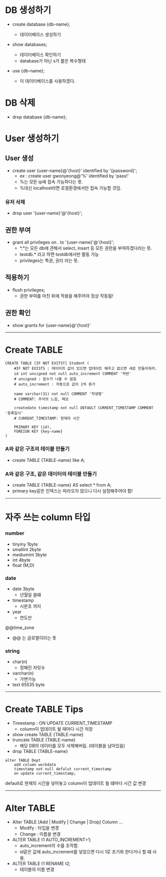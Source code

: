 # DB 생성하기

- create database {db-name};
  - 데이터베이스 생성하기
- show databases;

  - 데이터베이스 확인하기
  - database가 아닌 s가 붙은 복수형태

- use {db-name};
  - 이 데이터베이스를 사용하겠다.

# DB 삭제

- drop database {db-name};

# User 생성하기

## User 생성

- create user {user-name}@'{host}' identified by '{password}';
  - ex : create user gwonyeong@'%' identified by 'pass!'
  - %는 모든 ip에 접속 가능하다는 뜻.
  - %대신 localhost라면 로컬환경에서만 접속 가능할 것임.

### 유저 삭제

- drop user '{user-name}'@'{host}';

## 권한 부여

- grant all privileges on _._ to '{user-name}'@'{host}';
  - *.*는 모든 db에 관해서 select, insert 등 모든 권한을 부여하겠다라는 뜻.
  - testdb.\* 라고 하면 testdb에서만 활동 가능
  - privileges는 특권, 권리 라는 뜻.

## <b>적용하기</b>

- flush privileges;
  - 권한 부여를 마친 뒤에 적용을 해주어야 정상 작동됨!

## 권한 확인

- show grants for {user-name}@'{host}'

---

# Create TABLE

```
CREATE TABLE [IF NOT EXITST] Student (
    #IF NOT EXISTS : 데이터의 값이 있으면 업데이트 해주고 없으면 새로 만들어줘라.
    id int unsigned not null auto_increment COMMENT '학번'
    # unsigned : 음수가 나올 수 없음
    # auto_increment : 자동으로 값이 1씩 증가

    name varchar(31) not null COMMENT '학생명'
    # COMMENT: 주석의 느낌, 메모

    createdate timestamp not null DEFAULT CURRENT_TIMESTAMP COMMENT '등록일시'
    # CURRENT_TIMESTAMP: 현재의 시간

    PRIMARY KEY (id),
    FOREIGN KEY {key-name}
)
```

### A와 같은 구조의 테이블 만들기

- create TABLE {TABLE-name} like A;

### A와 같은 구조, 같은 데이터의 테이블 만들기

- create TABLE {TABLE-name} AS select \* from A;
- primary key같은 인덱스는 따라오지 않으니 다시 설정해주어야 함!

---

# 자주 쓰는 column 타입

### number

- tinyiny 1byte
- smallint 2byte
- mediumint 3byte
- int 4byte
- float (M,D)

### date

- date 3byte
  - 년월일 쓸떄
- timestamp
  - 시분초 까지
- year
  - 연도만

@@time_zone

- @@ 는 글로벌이라는 뜻

### string

- char(n)
  - 정해진 자릿수
- varchar(n)
  - 가변가능
- text 65535 byte

---

# Create TABLE Tips

- Timestamp : ON UPDATE CURRENT_TIMESTAMP
  - column이 업데이트 될 때마다 시간 저장
- show create TABLE {TABLE-name}
- truncate TABLE {TABLE-name}
  - 해당 DB의 데이터를 모두 삭제해버림. (테이블을 남아있음)
- drop TABLE {TABLE-name}

```
alter TABLE Dept
    add column workdate
    timestamp not null defalut current_timestamp
    on update current_timestamp;
```

default로 현재의 시간을 넣어놓고 column이 업데이트 될 떄마다 시간 값 변경

---

# Alter TABLE

- Alter TABLE [Add | Modify | Change | Drop] Column ...
  - Modify : 타입을 변경
  - Change : 이름을 변경
- ALTER TABLE t1 AUTO_INCREMENT=1;
  - auto_increment의 수를 조작함.
  - id같은 값에 auto_increment를 넣었으면 다시 1로 초기화 한다거나 할 떄 사용.
- ALTER TABLE t1 RENAME t2;
  - 테이블의 이름 변경
